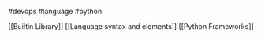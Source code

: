 #devops 
#language 
#python

[[Builtin Library]]
[[Language syntax and elements]]
[[Python Frameworks]]


